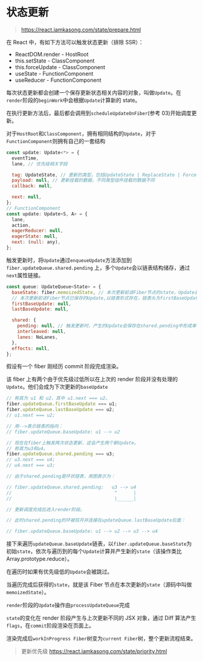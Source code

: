 # 状态更新

> https://react.iamkasong.com/state/prepare.html

在 React 中，有如下方法可以触发状态更新（排除 SSR）：

- ReactDOM.render - HostRoot
- this.setState - ClassComponent
- this.forceUpdate - ClassComponent
- useState - FunctionComponent
- useReducer - FunctionComponent

每次状态更新都会创建一个保存更新状态相关内容的对象，叫做`Update`。在`render`阶段的`beginWork`中会根据`Update`计算新的 state。

在执行更新方法后，最后都会调用到`scheduleUpdateOnFiber`(参考 03)开始调度更新。

对于`HostRoot`和`ClassComponent`，拥有相同结构的`Update`，对于`FunctionComponent`则拥有自己的一套结构

```js
const update: Update<*> = {
  eventTime,
  lane, // 优先级相关字段

  tag: UpdateState, // 更新的类型，包括UpdateState | ReplaceState | ForceUpdate | CaptureUpdate
  payload: null, // 更新挂载的数据，不同类型组件挂载的数据不同
  callback: null,

  next: null,
};
// FunctionComponent
const update: Update<S, A> = {
  lane,
  action,
  eagerReducer: null,
  eagerState: null,
  next: (null: any),
};
```

触发更新时，将`Update`通过`enqueueUpdate`方法添加到 `fiber.updateQueue.shared.pending` 上，多个`Update`会以链表结构储存，通过`next`属性链接。

```js
const queue: UpdateQueue<State> = {
  baseState: fiber.memoizedState, // 本次更新前该Fiber节点的state，Update基于该state计算更新后的state
  // 本次更新前该Fiber节点已保存的Update,以链表形式存在，链表头为firstBaseUpdate，链表尾为lastBaseUpdate。之所以在更新产生前该Fiber节点内就存在Update，是由于某些Update优先级较低所以在上次render阶段由Update计算state时被跳过。
  firstBaseUpdate: null,
  lastBaseUpdate: null,

  shared: {
    pending: null, // 触发更新时，产生的Update会保存在shared.pending中形成单向环状链表。
    interleaved: null,
    lanes: NoLanes,
  },
  effects: null,
};
```

假设有一个 fiber 刚经历 commit 阶段完成渲染。

该 fiber 上有两个由于优先级过低所以在上次的 render 阶段并没有处理的`Update`。他们会成为下次更新的`baseUpdate`

```js
// 称其为 u1 和 u2，其中 u1.next === u2。
fiber.updateQueue.firstBaseUpdate === u1;
fiber.updateQueue.lastBaseUpdate === u2;
// u1.next === u2;

// 用-->表示链表的指向：
// fiber.updateQueue.baseUpdate: u1 --> u2

// 现在在fiber上触发两次状态更新，这会产生两个新Update。
// 称其为u3和u4。
fiber.updateQueue.shared.pending === u3;
// u3.next === u4;
// u4.next === u3;

// 由于shared.pending是环状链表，用图表示为：

// fiber.updateQueue.shared.pending:   u3 --> u4
//                                      ^      |
//                                      |______|

// 更新调度完成后进入render阶段。

// 此时shared.pending的环被剪开并连接在updateQueue.lastBaseUpdate后面：

// fiber.updateQueue.baseUpdate: u1 --> u2 --> u3 --> u4
```

接下来遍历`updateQueue.baseUpdate`链表，以`fiber.updateQueue.baseState`为初始`state`，依次与遍历到的每个`Update`计算并产生新的`state`（该操作类比 Array.prototype.reduce）。

在遍历时如果有优先级低的`Update`会被跳过。

当遍历完成后获得的`state`，就是该 Fiber 节点在本次更新的`state`（源码中叫做`memoizedState`）。

`render`阶段的`Update`操作由`processUpdateQueue`完成

`state`的变化在 render 阶段产生与上次更新不同的 JSX 对象，通过 Diff 算法产生`flags`，在`commit`阶段渲染在页面上。

渲染完成后`workInProgress Fiber`树变为`current Fiber`树，整个更新流程结束。

> 更新优先级
> https://react.iamkasong.com/state/priority.html